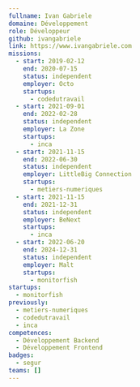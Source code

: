 ```yaml
---
fullname: Ivan Gabriele
domaine: Développement
role: Développeur
github: ivangabriele
link: https://www.ivangabriele.com
missions:
  - start: 2019-02-12
    end: 2020-07-15
    status: independent
    employer: Octo
    startups:
      - codedutravail
  - start: 2021-09-01
    end: 2022-02-28
    status: independent
    employer: La Zone
    startups:
      - inca
  - start: 2021-11-15
    end: 2022-06-30
    status: independent
    employer: LittleBig Connection
    startups:
      - metiers-numeriques
  - start: 2021-11-15
    end: 2021-12-31
    status: independent
    employer: BeNext
    startups:
      - inca
  - start: 2022-06-20
    end: 2024-12-31
    status: independent
    employer: Malt
    startups:
      - monitorfish
startups:
  - monitorfish
previously:
  - metiers-numeriques
  - codedutravail
  - inca
competences:
  - Développement Backend
  - Développement Frontend
badges:
  - segur
teams: []
---
```

